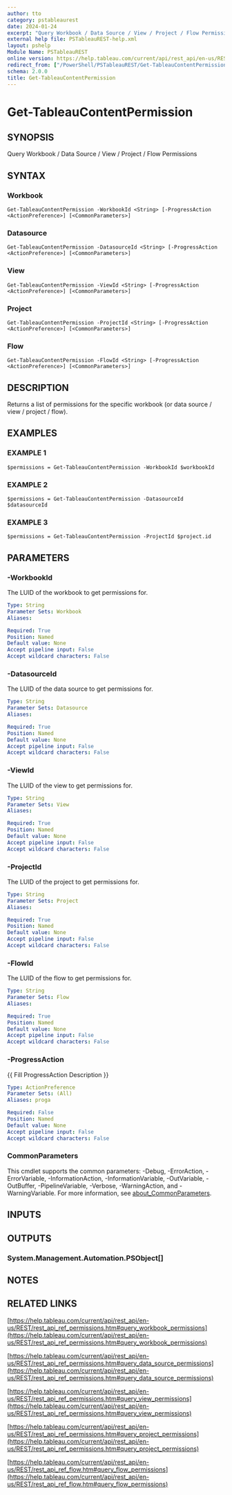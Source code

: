 ```yaml
---
author: tto
category: pstableaurest
date: 2024-01-24
excerpt: "Query Workbook / Data Source / View / Project / Flow Permissions"
external help file: PSTableauREST-help.xml
layout: pshelp
Module Name: PSTableauREST
online version: https://help.tableau.com/current/api/rest_api/en-us/REST/rest_api_ref_permissions.htm#query_workbook_permissions
redirect_from: ["/PowerShell/PSTableauREST/Get-TableauContentPermission/", "/PowerShell/PSTableauREST/get-tableaucontentpermission/", "/PowerShell/get-tableaucontentpermission/"]
schema: 2.0.0
title: Get-TableauContentPermission
---
```


# Get-TableauContentPermission

## SYNOPSIS
Query Workbook / Data Source / View / Project / Flow Permissions

## SYNTAX

### Workbook
```
Get-TableauContentPermission -WorkbookId <String> [-ProgressAction <ActionPreference>] [<CommonParameters>]
```

### Datasource
```
Get-TableauContentPermission -DatasourceId <String> [-ProgressAction <ActionPreference>] [<CommonParameters>]
```

### View
```
Get-TableauContentPermission -ViewId <String> [-ProgressAction <ActionPreference>] [<CommonParameters>]
```

### Project
```
Get-TableauContentPermission -ProjectId <String> [-ProgressAction <ActionPreference>] [<CommonParameters>]
```

### Flow
```
Get-TableauContentPermission -FlowId <String> [-ProgressAction <ActionPreference>] [<CommonParameters>]
```

## DESCRIPTION
Returns a list of permissions for the specific workbook (or data source / view / project / flow).

## EXAMPLES

### EXAMPLE 1
```
$permissions = Get-TableauContentPermission -WorkbookId $workbookId
```

### EXAMPLE 2
```
$permissions = Get-TableauContentPermission -DatasourceId $datasourceId
```

### EXAMPLE 3
```
$permissions = Get-TableauContentPermission -ProjectId $project.id
```

## PARAMETERS

### -WorkbookId
The LUID of the workbook to get permissions for.

```yaml
Type: String
Parameter Sets: Workbook
Aliases:

Required: True
Position: Named
Default value: None
Accept pipeline input: False
Accept wildcard characters: False
```

### -DatasourceId
The LUID of the data source to get permissions for.

```yaml
Type: String
Parameter Sets: Datasource
Aliases:

Required: True
Position: Named
Default value: None
Accept pipeline input: False
Accept wildcard characters: False
```

### -ViewId
The LUID of the view to get permissions for.

```yaml
Type: String
Parameter Sets: View
Aliases:

Required: True
Position: Named
Default value: None
Accept pipeline input: False
Accept wildcard characters: False
```

### -ProjectId
The LUID of the project to get permissions for.

```yaml
Type: String
Parameter Sets: Project
Aliases:

Required: True
Position: Named
Default value: None
Accept pipeline input: False
Accept wildcard characters: False
```

### -FlowId
The LUID of the flow to get permissions for.

```yaml
Type: String
Parameter Sets: Flow
Aliases:

Required: True
Position: Named
Default value: None
Accept pipeline input: False
Accept wildcard characters: False
```

### -ProgressAction
{{ Fill ProgressAction Description }}

```yaml
Type: ActionPreference
Parameter Sets: (All)
Aliases: proga

Required: False
Position: Named
Default value: None
Accept pipeline input: False
Accept wildcard characters: False
```

### CommonParameters
This cmdlet supports the common parameters: -Debug, -ErrorAction, -ErrorVariable, -InformationAction, -InformationVariable, -OutVariable, -OutBuffer, -PipelineVariable, -Verbose, -WarningAction, and -WarningVariable. For more information, see [about_CommonParameters](http://go.microsoft.com/fwlink/?LinkID=113216).

## INPUTS

## OUTPUTS

### System.Management.Automation.PSObject[]
## NOTES

## RELATED LINKS

[https://help.tableau.com/current/api/rest_api/en-us/REST/rest_api_ref_permissions.htm#query_workbook_permissions](https://help.tableau.com/current/api/rest_api/en-us/REST/rest_api_ref_permissions.htm#query_workbook_permissions)

[https://help.tableau.com/current/api/rest_api/en-us/REST/rest_api_ref_permissions.htm#query_data_source_permissions](https://help.tableau.com/current/api/rest_api/en-us/REST/rest_api_ref_permissions.htm#query_data_source_permissions)

[https://help.tableau.com/current/api/rest_api/en-us/REST/rest_api_ref_permissions.htm#query_view_permissions](https://help.tableau.com/current/api/rest_api/en-us/REST/rest_api_ref_permissions.htm#query_view_permissions)

[https://help.tableau.com/current/api/rest_api/en-us/REST/rest_api_ref_permissions.htm#query_project_permissions](https://help.tableau.com/current/api/rest_api/en-us/REST/rest_api_ref_permissions.htm#query_project_permissions)

[https://help.tableau.com/current/api/rest_api/en-us/REST/rest_api_ref_flow.htm#query_flow_permissions](https://help.tableau.com/current/api/rest_api/en-us/REST/rest_api_ref_flow.htm#query_flow_permissions)


